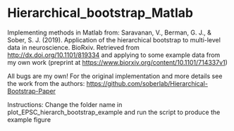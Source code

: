 # Hierarchical_bootstrap_Matlab
Implementing methods in Matlab from:
Saravanan, V., Berman, G. J., & Sober, S. J. (2019). Application of the hierarchical bootstrap to multi-level data in neuroscience. BioRxiv. Retrieved from http://dx.doi.org/10.1101/819334
and applying to some example data from my own work (preprint at https://www.biorxiv.org/content/10.1101/714337v1)

All bugs are my own! For the original implementation and more details see the work from the authors: https://github.com/soberlab/Hierarchical-Bootstrap-Paper

Instructions:
Change the folder name in plot_EPSC_hierarch_bootstrap_example and run the script to produce the example figure
